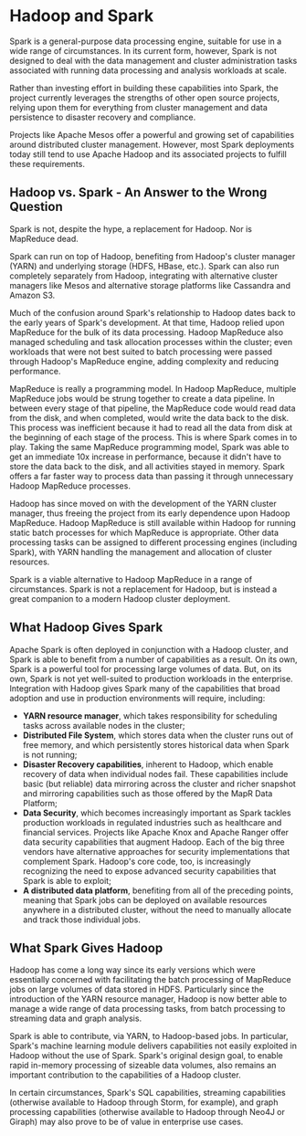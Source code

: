 # Hadoop and Spark
Spark is a general-purpose data processing engine, suitable for use in a wide range of circumstances. In its current form, however, Spark is not designed to deal with the data management and cluster administration tasks associated with running data processing and analysis workloads at scale.

Rather than investing effort in building these capabilities into Spark, the project currently leverages the strengths of other open source projects, relying upon them for everything from cluster management and data persistence to disaster recovery and compliance.

Projects like Apache Mesos offer a powerful and growing set of capabilities around distributed cluster management. However, most Spark deployments today still tend to use Apache Hadoop and its associated projects to fulfill these requirements.

## Hadoop vs. Spark - An Answer to the Wrong Question
Spark is not, despite the hype, a replacement for Hadoop. Nor is MapReduce dead.

Spark can run on top of Hadoop, benefiting from Hadoop's cluster manager (YARN) and underlying storage (HDFS, HBase, etc.). Spark can also run completely separately from Hadoop, integrating with alternative cluster managers like Mesos and alternative storage platforms like Cassandra and Amazon S3.

Much of the confusion around Spark's relationship to Hadoop dates back to the early years of Spark's development. At that time, Hadoop relied upon MapReduce for the bulk of its data processing. Hadoop MapReduce also managed scheduling and task allocation processes within the cluster; even workloads that were not best suited to batch processing were passed through Hadoop's MapReduce engine, adding complexity and reducing performance.

MapReduce is really a programming model. In Hadoop MapReduce, multiple MapReduce jobs would be strung together to create a data pipeline. In between every stage of that pipeline, the MapReduce code would read data from the disk, and when completed, would write the data back to the disk. This process was inefficient because it had to read all the data from disk at the beginning of each stage of the process. This is where Spark comes in to play. Taking the same MapReduce programming model, Spark was able to get an immediate 10x increase in performance, because it didn't have to store the data back to the disk, and all activities stayed in memory. Spark offers a far faster way to process data than passing it through unnecessary Hadoop MapReduce processes.

Hadoop has since moved on with the development of the YARN cluster manager, thus freeing the project from its early dependence upon Hadoop MapReduce. Hadoop MapReduce is still available within Hadoop for running static batch processes for which MapReduce is appropriate. Other data processing tasks can be assigned to different processing engines (including Spark), with YARN handling the management and allocation of cluster resources.

Spark is a viable alternative to Hadoop MapReduce in a range of circumstances. Spark is not a replacement for Hadoop, but is instead a great companion to a modern Hadoop cluster deployment.

## What Hadoop Gives Spark
Apache Spark is often deployed in conjunction with a Hadoop cluster, and Spark is able to benefit from a number of capabilities as a result. On its own, Spark is a powerful tool for processing large volumes of data. But, on its own, Spark is not yet well-suited to production workloads in the enterprise. Integration with Hadoop gives Spark many of the capabilities that broad adoption and use in production environments will require, including:
- **YARN resource manager**, which takes responsibility for scheduling tasks across available nodes in the cluster;
- **Distributed File System**, which stores data when the cluster runs out of free memory, and which persistently stores historical data when Spark is not running;
- **Disaster Recovery capabilities**, inherent to Hadoop, which enable recovery of data when individual nodes fail. These capabilities include basic (but reliable) data mirroring across the cluster and richer snapshot and mirroring capabilities such as those offered by the MapR Data Platform;
- **Data Security**, which becomes increasingly important as Spark tackles production workloads in regulated industries such as healthcare and financial services. Projects like Apache Knox and Apache Ranger offer data security capabilities that augment Hadoop. Each of the big three vendors have alternative approaches for security implementations that complement Spark. Hadoop's core code, too, is increasingly recognizing the need to expose advanced security capabilities that Spark is able to exploit;
- **A distributed data platform**, benefiting from all of the preceding points, meaning that Spark jobs can be deployed on available resources anywhere in a distributed cluster, without the need to manually allocate and track those individual jobs.

## What Spark Gives Hadoop
Hadoop has come a long way since its early versions which were essentially concerned with facilitating the batch processing of MapReduce jobs on large volumes of data stored in HDFS. Particularly since the introduction of the YARN resource manager, Hadoop is now better able to manage a wide range of data processing tasks, from batch processing to streaming data and graph analysis.

Spark is able to contribute, via YARN, to Hadoop-based jobs. In particular, Spark's machine learning module delivers capabilities not easily exploited in Hadoop without the use of Spark. Spark's original design goal, to enable rapid in-memory processing of sizeable data volumes, also remains an important contribution to the capabilities of a Hadoop cluster.

In certain circumstances, Spark's SQL capabilities, streaming capabilities (otherwise available to Hadoop through Storm, for example), and graph processing capabilities (otherwise available to Hadoop through Neo4J or Giraph) may also prove to be of value in enterprise use cases.
